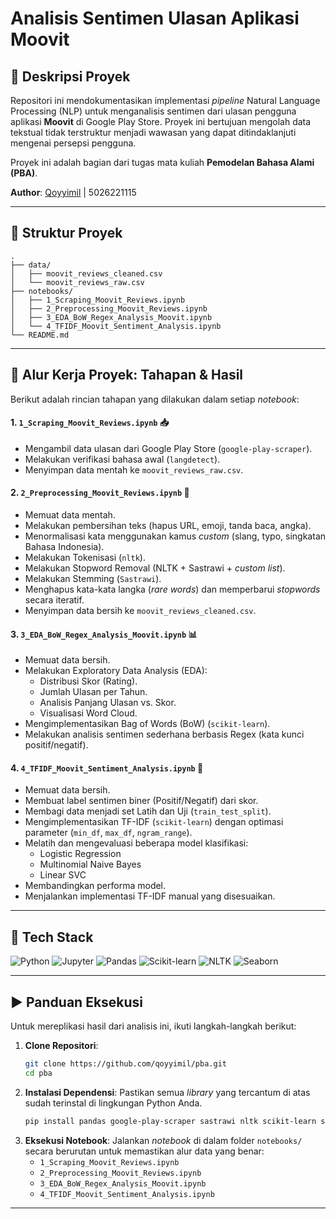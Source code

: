 # Analisis Sentimen Ulasan Aplikasi Moovit

## 📜 Deskripsi Proyek

Repositori ini mendokumentasikan implementasi *pipeline* Natural Language Processing (NLP) untuk menganalisis sentimen dari ulasan pengguna aplikasi **Moovit** di Google Play Store. Proyek ini bertujuan mengolah data tekstual tidak terstruktur menjadi wawasan yang dapat ditindaklanjuti mengenai persepsi pengguna.

Proyek ini adalah bagian dari tugas mata kuliah **Pemodelan Bahasa Alami (PBA)**.

**Author**: [Qoyyimil](https://github.com/qoyyimil) | 5026221115

---

## 📁 Struktur Proyek

```
.
├── data/
│   ├── moovit_reviews_cleaned.csv
│   └── moovit_reviews_raw.csv
├── notebooks/
│   ├── 1_Scraping_Moovit_Reviews.ipynb
│   ├── 2_Preprocessing_Moovit_Reviews.ipynb
│   ├── 3_EDA_BoW_Regex_Analysis_Moovit.ipynb
│   └── 4_TFIDF_Moovit_Sentiment_Analysis.ipynb
└── README.md
```

---

## 📍 Alur Kerja Proyek: Tahapan & Hasil

Berikut adalah rincian tahapan yang dilakukan dalam setiap *notebook*:

#### 1. `1_Scraping_Moovit_Reviews.ipynb` 📥
   - Mengambil data ulasan dari Google Play Store (`google-play-scraper`).
   - Melakukan verifikasi bahasa awal (`langdetect`).
   - Menyimpan data mentah ke `moovit_reviews_raw.csv`.

#### 2. `2_Preprocessing_Moovit_Reviews.ipynb` 🧹
   - Memuat data mentah.
   - Melakukan pembersihan teks (hapus URL, emoji, tanda baca, angka).
   - Menormalisasi kata menggunakan kamus *custom* (slang, typo, singkatan Bahasa Indonesia).
   - Melakukan Tokenisasi (`nltk`).
   - Melakukan Stopword Removal (NLTK + Sastrawi + *custom list*).
   - Melakukan Stemming (`Sastrawi`).
   - Menghapus kata-kata langka (*rare words*) dan memperbarui *stopwords* secara iteratif.
   - Menyimpan data bersih ke `moovit_reviews_cleaned.csv`.

#### 3. `3_EDA_BoW_Regex_Analysis_Moovit.ipynb` 📊
   - Memuat data bersih.
   - Melakukan Exploratory Data Analysis (EDA):
     - Distribusi Skor (Rating).
     - Jumlah Ulasan per Tahun.
     - Analisis Panjang Ulasan vs. Skor.
     - Visualisasi Word Cloud.
   - Mengimplementasikan Bag of Words (BoW) (`scikit-learn`).
   - Melakukan analisis sentimen sederhana berbasis Regex (kata kunci positif/negatif).

#### 4. `4_TFIDF_Moovit_Sentiment_Analysis.ipynb` 🤖
   - Memuat data bersih.
   - Membuat label sentimen biner (Positif/Negatif) dari skor.
   - Membagi data menjadi set Latih dan Uji (`train_test_split`).
   - Mengimplementasikan TF-IDF (`scikit-learn`) dengan optimasi parameter (`min_df`, `max_df`, `ngram_range`).
   - Melatih dan mengevaluasi beberapa model klasifikasi:
     - Logistic Regression
     - Multinomial Naive Bayes
     - Linear SVC
   - Membandingkan performa model.
   - Menjalankan implementasi TF-IDF manual yang disesuaikan.

---

## 🚀 Tech Stack

<p align="left">
  <img src="https://img.shields.io/badge/Python-3776AB?style=for-the-badge&logo=python&logoColor=white" alt="Python">
  <img src="https://img.shields.io/badge/Jupyter-F37626?style=for-the-badge&logo=jupyter&logoColor=white" alt="Jupyter">
  <img src="https://img.shields.io/badge/Pandas-150458?style=for-the-badge&logo=pandas&logoColor=white" alt="Pandas">
  <img src="https://img.shields.io/badge/scikit--learn-F7931E?style=for-the-badge&logo=scikit-learn&logoColor=white" alt="Scikit-learn">
  <img src="https://img.shields.io/badge/NLTK-3776AB?style=for-the-badge&logo=nltk&logoColor=white" alt="NLTK">
  <img src="https://img.shields.io/badge/Seaborn-3776AB?style=for-the-badge&logo=seaborn&logoColor=white" alt="Seaborn">
</p>

---

## ▶️ Panduan Eksekusi

Untuk mereplikasi hasil dari analisis ini, ikuti langkah-langkah berikut:

1.  **Clone Repositori**:
    ```bash
    git clone https://github.com/qoyyimil/pba.git
    cd pba
    ```
2.  **Instalasi Dependensi**:
    Pastikan semua *library* yang tercantum di atas sudah terinstal di lingkungan Python Anda.
    ```bash
    pip install pandas google-play-scraper sastrawi nltk scikit-learn seaborn matplotlib wordcloud emoji langdetect
    ```
3.  **Eksekusi Notebook**:
    Jalankan *notebook* di dalam folder `notebooks/` secara berurutan untuk memastikan alur data yang benar:
    - `1_Scraping_Moovit_Reviews.ipynb`
    - `2_Preprocessing_Moovit_Reviews.ipynb`
    - `3_EDA_BoW_Regex_Analysis_Moovit.ipynb`
    - `4_TFIDF_Moovit_Sentiment_Analysis.ipynb`

---
